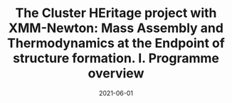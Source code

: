 ---
title: "The Cluster HEritage project with XMM-Newton: Mass Assembly and Thermodynamics at the Endpoint of structure formation. I. Programme overview"
collection: "co_papers"
permalink: /publications/2021A&A...650A.104C
date: 2021-06-01
venue: "Astronomy and Astrophysics"
citation: "CHEX-MATE Collaboration, Arnaud, M., Ettori, S., et al. (2021), Astronomy and Astrophysics, 650, A104."
---